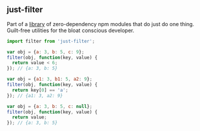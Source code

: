 ## just-filter

Part of a [library]('../../README.md') of zero-dependency npm modules that do just do one thing.  
Guilt-free utilities for the bloat conscious developer.

```js
import filter from 'just-filter';

var obj = {a: 3, b: 5, c: 9};
filter(obj, function(key, value) {
  return value < 6;
}); // {a: 3, b: 5}

var obj = {a1: 3, b1: 5, a2: 9};
filter(obj, function(key, value) {
  return key[0] == 'a';
}); // {a1: 3, a2: 9}

var obj = {a: 3, b: 5, c: null};
filter(obj, function(key, value) {
  return value;
}); // {a: 3, b: 5}
```
